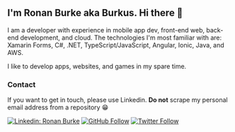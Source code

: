 ## I'm Ronan Burke aka Burkus. Hi there 👋

I am a developer with experience in mobile app dev, front-end web, back-end development, and cloud. The technologies I'm most familiar with are: Xamarin Forms, C#, .NET, TypeScript/JavaScript, Angular, Ionic, Java, and AWS.

I like to develop apps, websites, and games in my spare time.

### Contact

If you want to get in touch, please use Linkedin. __Do not__ scrape my personal email address from a repository 😁

[![Linkedin: Ronan Burke](https://img.shields.io/badge/LinkedIn-blue?style=flat&logo=linkedin&labelColor=blue&label=Ronan%20Burke&link=https://www.linkedin.com/in/ronan-burke8/)](https://www.linkedin.com/in/ronan-burke8/)
[![GitHub Follow](https://img.shields.io/github/followers/BurkusCat?label=Follow%20BurkusCat&style=social)](https://github.com/BurkusCat)
[![Twitter Follow](https://img.shields.io/twitter/follow/BurkusCat?style=social)](https://twitter.com/BurkusCat)
